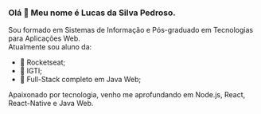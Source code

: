 <!--
**LSP-Lucas/LSP-Lucas** is a ✨ _special_ ✨ repository because its `README.md` (this file) appears on your GitHub profile.

Here are some ideas to get you started:

- 🔭 I’m currently working on ...
- 🌱 I’m currently learning ...
- 👯 I’m looking to collaborate on ...
- 🤔 I’m looking for help with ...
- 💬 Ask me about ...
- 📫 How to reach me: ...
- 😄 Pronouns: ...
- ⚡ Fun fact: ...
-->

### Olá 👋 Meu nome é Lucas da Silva Pedroso.

Sou formado em Sistemas de Informação e Pós-graduado em Tecnologias para Aplicações Web. </br>
Atualmente sou aluno da:
- 🚀 Rocketseat;
- 🚀 IGTI;
- 🚀 Full-Stack completo em Java Web;

Apaixonado por tecnologia, venho me aprofundando em Node.js, React, React-Native e Java Web.

